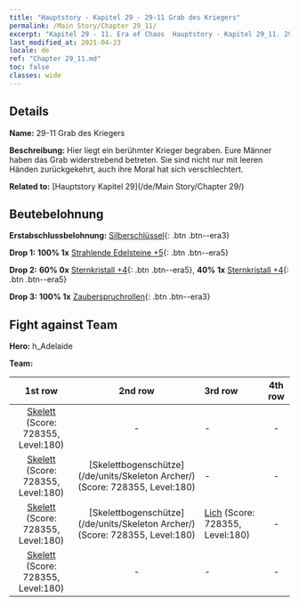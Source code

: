 ```yaml
---
title: "Hauptstory - Kapitel 29 - 29-11 Grab des Kriegers"
permalink: /Main Story/Chapter 29_11/
excerpt: "Kapitel 29 - 11. Era of Chaos  Hauptstory - Kapitel 29_11. 29-11 Grab des Kriegers"
last_modified_at: 2021-04-23
locale: de
ref: "Chapter 29_11.md"
toc: false
classes: wide
---
```


## Details

 **Name:** 29-11 Grab des Kriegers

 **Beschreibung:** Hier liegt ein berühmter Krieger begraben. Eure Männer haben das Grab widerstrebend betreten. Sie sind nicht nur mit leeren Händen zurückgekehrt, auch ihre Moral hat sich verschlechtert.

 **Related to:** [Hauptstory Kapitel 29](/de/Main Story/Chapter 29/)

## Beutebelohnung

 **Erstabschlussbelohnung:** [Silberschlüssel](/ItemsDE/con_693/){: .btn .btn--era3}

 **Drop 1:** **100% 1x** [Strahlende Edelsteine +5](/ItemsDE/mat_100/){: .btn .btn--era5}

 **Drop 2:** **60% 0x** [Sternkristall +4](/ItemsDE/mat_94/){: .btn .btn--era5}, **40% 1x** [Sternkristall +4](/ItemsDE/mat_94/){: .btn .btn--era5}

 **Drop 3:** **100% 1x** [Zauberspruchrollen](/ItemsDE/con_694/){: .btn .btn--era3}


## Fight against Team
 **Hero:** h_Adelaide

 **Team:**


  | 1st row | 2nd row | 3rd row | 4th row |
  |:----:|:----:|:----|:----:|
  | [Skelett](/de/units/Skeleton/) (Score: 728355, Level:180)  | - | - | - |
  | [Skelett](/de/units/Skeleton/) (Score: 728355, Level:180)  | [Skelettbogenschütze](/de/units/Skeleton Archer/) (Score: 728355, Level:180)  | - | - |
  | [Skelett](/de/units/Skeleton/) (Score: 728355, Level:180)  | [Skelettbogenschütze](/de/units/Skeleton Archer/) (Score: 728355, Level:180)  | [Lich](/de/units/Lich/) (Score: 728355, Level:180)  | - |
  | [Skelett](/de/units/Skeleton/) (Score: 728355, Level:180)  | - | - | - |


